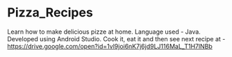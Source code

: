 # Pizza_Recipes
Learn how to make delicious pizze at home. 
Language used - Java. 
Developed using Android Studio. 
Cook it, eat it and then 
see next recipe at - https://drive.google.com/open?id=1vl9joi6nK7j6jd9LJ116MaL_T1H7lNBb
